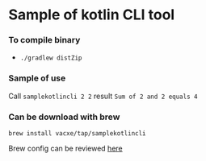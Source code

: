 # Sample of kotlin CLI tool

### To compile binary
- `./gradlew distZip`

### Sample of use
Call `samplekotlincli 2 2`
result `Sum of 2 and 2 equals 4`

### Can be download with brew
`brew install vacxe/tap/samplekotlincli`

Brew config can be reviewed [here](https://github.com/Vacxe/homebrew-tap/tree/master/Formula/samplekotlincli.rb)

